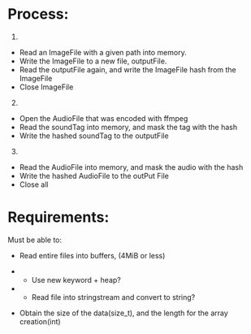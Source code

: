 
Process:
===

1.
- Read an ImageFile with a given path into memory.
- Write the ImageFile to a new file, outputFile.
- Read the outputFile again, and write the ImageFile hash from the ImageFile
- Close ImageFile

2.
- Open the AudioFile that was encoded with ffmpeg
- Read the soundTag into memory, and mask the tag with the hash
- Write the hashed soundTag to the outputFile

3.
- Read the AudioFile into memory, and mask the audio with the hash
- Write the hashed AudioFile to the outPut File
- Close all

Requirements:
===

Must be able to:
- Read entire files into buffers, (4MiB or less)
- - Use new keyword + heap?
- - Read file into stringstream and convert to string?

- Obtain the size of the data(size_t), and the length for the array creation(int)
